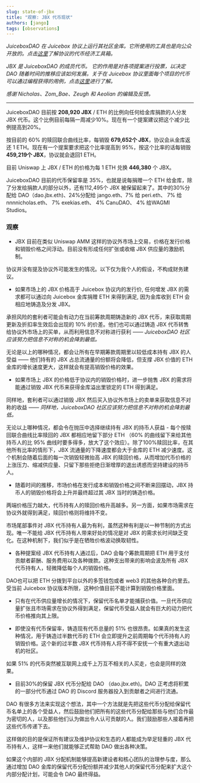 ```yaml
---
slug: state-of-jbx
title: "观察: JBX 代币现状"
authors: [jango]
tags: [observations]
---
```




*JuiceboxDAO 在 Juicebox 协议上运行其社区金库。它所使用的工具也是向公众开放的。点击[这里](https://docs.juicebox.money/blog/juicebox-protocol-tokenomics/)了解协议的代币经济工具箱。*

*JBX 是 JuiceboxDAO 的成员代币。 它的作用是对各项提案进行投票，以决定 DAO 随着时间的推移应该如何发展。关于在 Juicebox 协议里面每个项目的代币可以通过编程获得的用例，点击[这里](https://docs.juicebox.money/user/project/token)进行了解。*

*感谢 Nicholas、Zom_Bae、Zeugh 和 Aeolian 的编辑及反馈。*

***

JuiceboxDAO 目前按 **208,920 JBX** / ETH 的比例向任何给金库捐款的人分发 JBX 代币。这个比例目前每隔一周减少10%。现在有一个提案建议把这个减少比例提高到20%。

按目前的 60% 的赎回联合曲线比率，每销毁 **679,652个 JBX**，协议会从金库返还 1 ETH。现在有一个提案要求把这个比率提高到 95%，按这个比率的话每销毁 **459,219个 JBX**，协议就会退回1 ETH。

目前 Uniswap 上 JBX / ETH 的价格为每 1 ETH 兑换 **446,380** 个 JBX。

JuiceboxDAO 目前的代币保留率是 35%，也就是说每捐赠一个 ETH 给金库，除了分发给捐款人的部分以外，还有112,495个 JBX 被保留起来了。其中的30%分配给 DAO（dao.jbx.eth)、24%分配给 jango.eth、7% 给 peri.eth、 7% 给 nnnnicholas.eth、 7% exekias.eth、 4% CanuDAO、 4% 给WAGMI Studios。

### 观察

- JBX 目前在类似 Uniswap AMM 这样的协议外市场上交易，价格在发行价格和销毁价格之间浮动。目前没有形成任何扩张或收缩 JBX 供应量的激励机制。

协议并没有提及协议外可能发生的情况。以下仅为我个人的假设，不构成财务建议。

- 如果市场上的 JBX 价格高于 Juicebox 协议内的发行价, 任何增发 JBX 的需求都可以通过向 Juicebox 金库捐赠 ETH 来得到满足, 因为金库收到 ETH 会相应地铸造及分发 JBX。

承担风险的套利者可能会有动力在当前筹款周期铸造新的 JBX 代币，来获取周期更新及折扣率生效后会出现的 10% 的价差。他们也可以通过铸造 JBX 代币转售给协议外市场上的买单，从而利用信息不对称进行获利 —— *JuiceboxDAO 社区应该努力把信息不对称的机会降到最低。*

无论是以上的哪种情况，都会让所有在早期筹款周期里以较低成本持有 JBX 的人受益 —— 他们持有的 JBX 占总流通量的份额将会降低，但支撑 JBX 价值的 ETH 金库的增长速度更大，这样就会有提高销毁价格的效果。

- 如果市场上 JBX 的价格低于协议内的销毁价格时，进一步抛售 JBX 的需求将能通过销毁 JBX 代币来获得金库溢出里锁定的 ETH 得到满足。

同样地，套利者可以通过销毁 JBX 然后买入协议外市场上的卖单来获取信息不对称的收益 —— *同样地，JuiceboxDAO 社区应该努力把信息不对称的机会降到最低。*

无论以上哪种情况，都会令在抛压中选择继续持有 JBX 的持币人获益 - 每个按赎回联合曲线比率赎回的 JBX 都相应地留下部分 ETH （60% 的曲线留下来给其他持币人的比 95% 曲线时要多得多，放大了这个效应）。除了100%赎回比率，在其他所有比率的情形下，JBX 流通量的下降速度都会大于金库的 ETH 减少速度。这个机制会随着后面的每一次销毁轻微抬高 JBX 的赎回价格，从而增加代币价格的上涨压力、缩减供应量、只留下那些拒绝日渐增厚的退出诱惑而坚持建设的持币人。

- 随着时间的推移，市场价格在发行成本和销毁价格之间不断来回摆动，JBX 持币人的销毁价格将会上升并最终超过其 JBX 当时的铸造价格。

两端价格压力越大，代币持有人的赎回价格升高越多。另一方面，如果市场需求在协议外就得到满足，赎回价格则将维持不变。

市场尾部事件对 JBX 代币持有人最为有利，虽然这种有利是以一种节制的方式出现。唯一不能给 JBX 代币持有人带来好处的情况是对 JBX 的需求长时间缺乏变化。在这种机制下，我们似乎是在牺牲价格波动换取韧性。

- 各种提案经 JBX 代币持有人通过后，DAO 会每个筹款周期把 ETH 用于支付贡献者薪酬、服务费用以及各种拨款。这种支出带来的影响会波及所有 JBX 代币持有人，轻微降低每个人的销毁价格。

DAO也可以把 ETH 分拨到平台以外的多签钱包或者 web3 的其他各种合约里去。受当前 Juicebox 协议版本所限，这种价值目前不能计算到销毁价格里面。

- 只有在代币供应量增长的情况下，保留代币名单才能捕获价值。一旦代币供应量扩张且市场需求在协议外得到满足，保留代币受益人就会有巨大的动力把代币价格推向其上限。

- 即使没有代币保留率，铸造现有代币总量的 51% 也很昂贵。如果真的发生这种情况，用于铸造过半数代币的 ETH 会立即提升之前周期每个代币持有人的销毁价格。这个新的过半数 JBX 代币持有人将不得不安抚一个有重大退出动机的社区。

如果 51% 的代币突然被互联网上成千上万互不相关的人买走，也会是同样的效果。

- 目前30%的保留 JBX 代币分配给 DAO （dao.jbx.eth)。DAO 正考虑将积累的一部分代币通过 DAO 的 Discord 服务器投入到贡献者之间进行流通。

DAO 有很多方法来实现这个想法，其中一个方法就是先把这些代币分配给保留代币名单上的各个受益人，然后鼓励他们把所有的这些代币分配给那些与他们合作最为密切的人，以及那些他们认为做出令人认可贡献的人。我们鼓励那些人接着再把这些代币传递下去。

这样做的目的是保证所有建议及维护协议和生态的人都能成为举足轻重的 JBX 代币持有人，这样一来他们就能够正式帮助 DAO 做出各种决策。

如果这个内部的 JBX 分配机制能够提高新建设者和核心团队的治理参与度，那么通过增加 DAO 金库的保留代币分配份额并减少其他人的保留代币分配来扩大这个内部分配计划，可能会令 DAO 最终得益。

